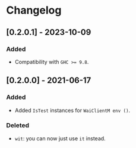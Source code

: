 # Changelog

## [0.2.0.1] - 2023-10-09

### Added

* Compatibility with `GHC >= 9.8`.

## [0.2.0.0] - 2021-06-17

### Added

* Added `IsTest` instances for `WaiClientM env ()`.

### Deleted

* `wit`: you can now just use `it` instead.
